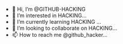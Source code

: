 - 👋 Hi, I’m @GITHUB-HACKING
- 👀 I’m interested in HACKING...
- 🌱 I’m currently learning HACKING ...
- 💞️ I’m looking to collaborate on HACKING...
- 📫 How to reach me @github_hacker...

<!---
GITHUB-HACKING/GITHUB-HACKING is a ✨ special ✨ repository because its `README.md` (this file) appears on your GitHub profile.
You can click the Preview link to take a look at your changes.
--->
